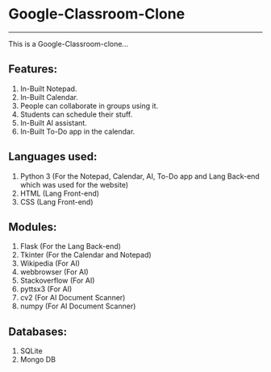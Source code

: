 # Google-Classroom-Clone
-----------------------------------

This is a Google-Classroom-clone...

Features:
-----------------------------------------
1. In-Built Notepad.
2. In-Built Calendar.
3. People can collaborate in groups using it.
4. Students can schedule their stuff.
5. In-Built AI assistant.
6. In-Built To-Do app in the calendar.

Languages used:
--------------------------------------
1. Python 3 (For the Notepad, Calendar, AI, To-Do app and Lang Back-end which was used for the website)
2. HTML (Lang Front-end)
3. CSS (Lang Front-end)

Modules:
---------------------------------------
1. Flask (For the Lang Back-end)
2. Tkinter (For the Calendar and Notepad)
3. Wikipedia (For AI)
4. webbrowser (For AI)
5. Stackoverflow (For AI)
6. pyttsx3 (For AI)
7. cv2 (For AI Document Scanner)
8. numpy (For AI Document Scanner)

Databases:
----------------------------------------
1. SQLite
2. Mongo DB
